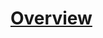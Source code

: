 <!-- This page is not being used right now. Might want to let it reflect the TOC on a high level in case someone lands on this page. -->
# [Overview](articles/getting-started/welcome/welcome.md)